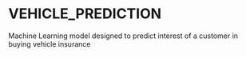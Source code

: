 # VEHICLE_PREDICTION
Machine Learning model designed to predict interest of a customer in buying vehicle insurance
